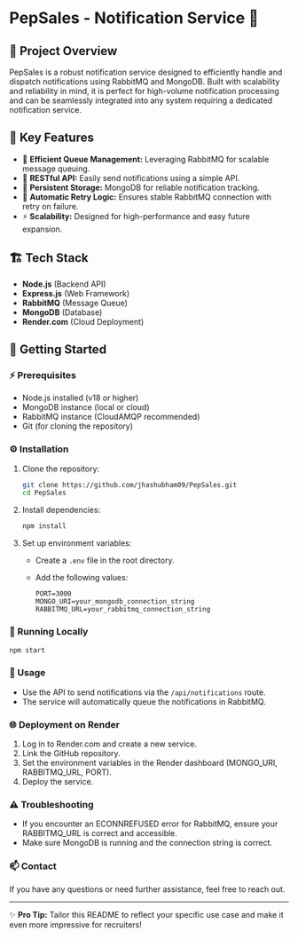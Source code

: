 # PepSales - Notification Service 🚀

## 📌 Project Overview

PepSales is a robust notification service designed to efficiently handle and dispatch notifications using RabbitMQ and MongoDB. Built with scalability and reliability in mind, it is perfect for high-volume notification processing and can be seamlessly integrated into any system requiring a dedicated notification service.

## 🌟 Key Features

* 📨 **Efficient Queue Management:** Leveraging RabbitMQ for scalable message queuing.
* 📩 **RESTful API:** Easily send notifications using a simple API.
* 💾 **Persistent Storage:** MongoDB for reliable notification tracking.
* 🔁 **Automatic Retry Logic:** Ensures stable RabbitMQ connection with retry on failure.
* ⚡ **Scalability:** Designed for high-performance and easy future expansion.

## 🏗️ Tech Stack

* **Node.js** (Backend API)
* **Express.js** (Web Framework)
* **RabbitMQ** (Message Queue)
* **MongoDB** (Database)
* **Render.com** (Cloud Deployment)

## 🚀 Getting Started

### ⚡ Prerequisites

* Node.js installed (v18 or higher)
* MongoDB instance (local or cloud)
* RabbitMQ instance (CloudAMQP recommended)
* Git (for cloning the repository)

### ⚙️ Installation

1. Clone the repository:

   ```bash
   git clone https://github.com/jhashubham09/PepSales.git
   cd PepSales
   ```

2. Install dependencies:

   ```bash
   npm install
   ```

3. Set up environment variables:

   * Create a `.env` file in the root directory.
   * Add the following values:

     ```env
     PORT=3000
     MONGO_URI=your_mongodb_connection_string
     RABBITMQ_URL=your_rabbitmq_connection_string
     ```

### 🚀 Running Locally

```bash
npm start
```

### 📝 Usage

* Use the API to send notifications via the `/api/notifications` route.
* The service will automatically queue the notifications in RabbitMQ.

### 🌐 Deployment on Render

1. Log in to Render.com and create a new service.
2. Link the GitHub repository.
3. Set the environment variables in the Render dashboard (MONGO\_URI, RABBITMQ\_URL, PORT).
4. Deploy the service.

### ⚠️ Troubleshooting

* If you encounter an ECONNREFUSED error for RabbitMQ, ensure your RABBITMQ\_URL is correct and accessible.
* Make sure MongoDB is running and the connection string is correct.

### 📫 Contact

If you have any questions or need further assistance, feel free to reach out.

---

✨ **Pro Tip:** Tailor this README to reflect your specific use case and make it even more impressive for recruiters!
